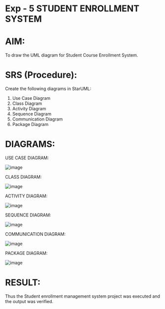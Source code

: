 # Exp - 5 STUDENT ENROLLMENT SYSTEM

# AIM:
To draw the UML diagram for Student Course Enrollment System.

# SRS (Procedure):
Create the following diagrams in StarUML:

1. Use Case Diagram
2. Class Diagram
3. Activity Diagram
4. Sequence Diagram
5. Communication Diagram
6.  Package Diagram

# DIAGRAMS:

USE CASE DIAGRAM:

![image](https://github.com/user-attachments/assets/e33b718b-c6d2-4e3d-9310-dd0977501e86)

CLASS DIAGRAM:

![image](https://github.com/user-attachments/assets/592b0397-6b39-4d47-b220-bd338a8ee078)

ACTIVITY DIAGRAM:

![image](https://github.com/user-attachments/assets/6b3213a1-d597-4d71-b66f-88616f838a07)

SEQUENCE DIAGRAM:

![image](https://github.com/user-attachments/assets/bce44d1f-d245-4b2d-891b-0ba38d5ad2b8)

COMMUNICATION DIAGRAM:

![image](https://github.com/user-attachments/assets/16daca1c-6f2a-4557-a04b-1717ebd12a06)

PACKAGE DIAGRAM:

![image](https://github.com/user-attachments/assets/509504e6-3ece-4a70-8ddf-feb9f9ada7b7)


# RESULT:
Thus the Student enrollment management system project was executed and the output was verified.

